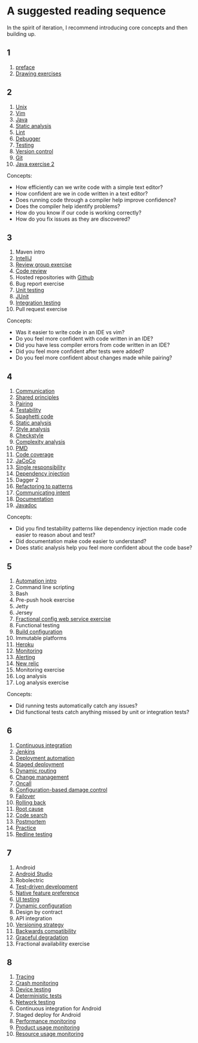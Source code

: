 # A suggested reading sequence

In the spirit of iteration, I recommend introducing core concepts and then building up.

## 1

1. [preface](preface.md)
1. [Drawing exercises](exercises/drawing.md)

## 2

1. [Unix](exercises/unix.md)
1. [Vim](exercises/vim.md)
1. [Java](exercises/java.md)
1. [Static analysis](static_analysis/README.md)
1. [Lint](static_analysis/lint.md)
1. [Debugger](damage_control/debugger.md)
1. [Testing](testing/README.md)
1. [Version control](versioning/version_control.md)
1. [Git](exercises/git.md)
1. [Java exercise 2](exercises/java.md)

Concepts:
* How efficiently can we write code with a simple text editor?
* How confident are we in code written in a text editor?
* Does running code through a compiler help improve confidence?
* Does the compiler help identify problems?
* How do you know if our code is working correctly?
* How do you fix issues as they are discovered?

## 3

1. Maven intro
1. [IntelliJ](tools/intellij.md)
1. [Review group exercise](exercises/grouper.md)
1. [Code review](static_analysis/code_review.md)
1. Hosted repositories with [Github](tools/github.md)
1. Bug report exercise
1. [Unit testing](testing/unit.md)
1. [JUnit](tools/junit.md)
1. [Integration testing](testing/integration.md)
1. Pull request exercise

Concepts:
* Was it easier to write code in an IDE vs vim?
* Do you feel more confident with code written in an IDE?
* Did you have less compiler errors from code written in an IDE?
* Did you feel more confident after tests were added?
* Do you feel more confident about changes made while pairing?

## 4

1. [Communication](collaboration/communication.md)
1. [Shared principles](collaboration/principles.md)
1. [Pairing](collaboration/pairing.md)
1. [Testability](testability/README.md)
1. [Spaghetti code](testability/spaghetti.md)
1. [Static analysis](static_analysis/README.md)
1. [Style analysis](static_analysis/style.md)
1. [Checkstyle](tools/checkstyle.md)
1. [Complexity analysis](static_analysis/complexity.md)
1. [PMD](tools/pmd.md)
1. [Code coverage](static_analysis/coverage.md)
1. [JaCoCo](tools/jacoco.md)
1. [Single responsibility](testability/srp.md)
1. [Dependency injection](testability/di.md)
1. Dagger 2
1. [Refactoring to patterns](testability/pattern.md)
1. [Communicating intent](testability/intent.md)
1. [Documentation](collaboration/documentation.md)
1. [Javadoc](tools/javadoc.md)

Concepts:
* Did you find testability patterns like dependency injection made code easier to reason about and test?
* Did documentation make code easier to understand?
* Does static analysis help you feel more confident about the code base?

## 5

1. [Automation intro](automation/README.md)
1. Command line scripting
1. Bash
1. Pre-push hook exercise
1. Jetty
1. Jersey
1. [Fractional config web service exercise](exercises/service.md)
1. Functional testing
1. [Build configuration](configuration/build.md)
1. Immutable platforms
1. [Heroku](tools/heroku.md)
1. [Monitoring](monitoring/alerting.md)
1. [Alerting](monitoring/alerting.md)
1. [New relic](tools/newrelic.md)
1. Monitoring exercise
1. Log analysis
1. Log analysis exercise

Concepts:
* Did running tests automatically catch any issues?
* Did functional tests catch anything missed by unit or integration tests?

## 6

1. [Continuous integration](automation/ci.md)
1. [Jenkins](jenkins.md)
1. [Deployment automation](automation/deployment.md)
1. [Staged deployment](deployment/staged.md)
1. [Dynamic routing](testing/dynamic.md)
1. [Change management](monitoring/change_management.md)
1. [Oncall](monitoring/oncall.md)
1. [Configuration-based damage control](damage_control/configure.md)
1. [Failover](damage_control/failover.md)
1. [Rolling back](damage_control/rollback.md)
1. [Root cause](damage_control/root_cause.md)
1. [Code search](damage_control/code_search.md)
1. [Postmortem](damage_control/postmortem.md)
1. [Practice](damage_control/practice.md)
1. [Redline testing](testing/redline.md)

## 7

1. Android
1. [Android Studio](tools/android_studio.md)
1. Robolectric
1. [Test-driven development](testing/tdd.md)
1. [Native feature preference](testability/native.md)
1. [UI testing](testing/ui.md)
1. [Dynamic configuration](configuration/dynamic.md)
1. Design by contract
1. API integration
1. [Versioning strategy](versioning/strategy.md)
1. [Backwards compatibility](versioning/compatibility.md)
1. [Graceful degradation](damage_control/degradation.md)
1. Fractional availability exercise

## 8

1. [Tracing](damage_control/tracing.md)
1. [Crash monitoring](monitoring/crash.md)
1. [Device testing](testing/device.md)
1. [Deterministic tests](testing/deterministic.md)
1. [Network testing](testing/network.md)
1. Continuous integration for Android
1. Staged deploy for Android
1. [Performance monitoring](monitoring/performance.md)
1. [Product usage monitoring](monitoring/product_usage.md)
1. [Resource usage monitoring](monitoring/resource_usage.md)




